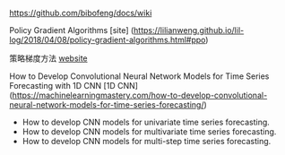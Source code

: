 https://github.com/bibofeng/docs/wiki

Policy Gradient Algorithms [site]
(https://lilianweng.github.io/lil-log/2018/04/08/policy-gradient-algorithms.html#ppo)

 
策略梯度方法 [website](https://tomaxent.com/2019/04/14/%E7%AD%96%E7%95%A5%E6%A2%AF%E5%BA%A6%E6%96%B9%E6%B3%95/)


How to Develop Convolutional Neural Network Models for Time Series Forecasting with 1D CNN
[1D CNN] (https://machinelearningmastery.com/how-to-develop-convolutional-neural-network-models-for-time-series-forecasting/)
* How to develop CNN models for univariate time series forecasting.
* How to develop CNN models for multivariate time series forecasting.
* How to develop CNN models for multi-step time series forecasting.